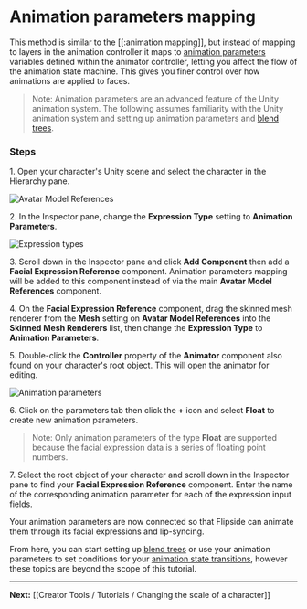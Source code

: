# Animation parameters mapping

This method is similar to the [[:animation mapping]], but instead of mapping to layers in the animation controller it maps to [animation parameters](https://docs.unity3d.com/Manual/AnimationParameters.html) variables defined within the animator controller, letting you affect the flow of the animation state machine. This gives you finer control over how animations are applied to faces.

> Note: Animation parameters are an advanced feature of the Unity animation system. The following assumes familiarity with the Unity animation system and setting up animation parameters and [blend trees](https://github.com/campfireunion/flipside-creator-tools/pull/250).

### Steps

1\. Open your character's Unity scene and select the character in the Hierarchy pane.

![Avatar Model References](https://flipside.nyc3.cdn.digitaloceanspaces.com/docs/screenshots/avatar-model-references.png)

2\. In the Inspector pane, change the **Expression Type** setting to **Animation Parameters**.

![Expression types](https://flipside.nyc3.cdn.digitaloceanspaces.com/docs/screenshots/expression-types.png)

3\. Scroll down in the Inspector pane and click **Add Component** then add a **Facial Expression Reference** component. Animation parameters mapping will be added to this component instead of via the main **Avatar Model References** component.

4\. On the **Facial Expression Reference** component, drag the skinned mesh renderer from the **Mesh** setting on **Avatar Model References** into the **Skinned Mesh Renderers** list, then change the **Expression Type** to **Animation Parameters**.

5\. Double-click the **Controller** property of the **Animator** component also found on your character's root object. This will open the animator for editing.

![Animation parameters](https://flipside.nyc3.cdn.digitaloceanspaces.com/docs/screenshots/animation-parameters.png)

6\. Click on the parameters tab then click the **+** icon and select **Float** to create new animation parameters.

> Note: Only animation parameters of the type **Float** are supported because the facial expression data is a series of floating point numbers.

7\. Select the root object of your character and scroll down in the Inspector pane to find your **Facial Expression Reference** component. Enter the name of the corresponding animation parameter for each of the expression input fields.

Your animation parameters are now connected so that Flipside can animate them through its facial expressions and lip-syncing.

From here, you can start setting up [blend trees](https://docs.unity3d.com/Manual/class-BlendTree.html) or use your animation parameters to set conditions for your [animation state transitions](https://docs.unity3d.com/Manual/class-Transition.html), however these topics are beyond the scope of this tutorial.

---

**Next:** [[Creator Tools / Tutorials / Changing the scale of a character]]
